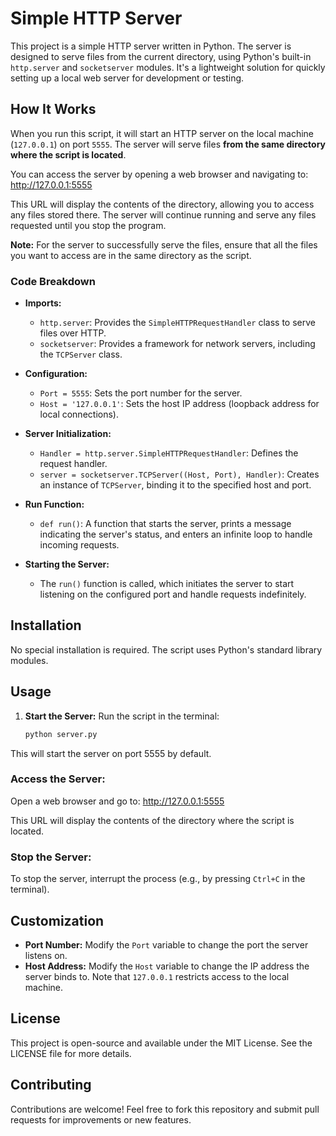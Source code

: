 # Simple HTTP Server

This project is a simple HTTP server written in Python. The server is designed to serve files from the current directory, using Python's built-in `http.server` and `socketserver` modules. It's a lightweight solution for quickly setting up a local web server for development or testing.

## How It Works

When you run this script, it will start an HTTP server on the local machine (`127.0.0.1`) on port `5555`. The server will serve files **from the same directory where the script is located**. 

You can access the server by opening a web browser and navigating to: http://127.0.0.1:5555

This URL will display the contents of the directory, allowing you to access any files stored there. The server will continue running and serve any files requested until you stop the program. 

**Note:** For the server to successfully serve the files, ensure that all the files you want to access are in the same directory as the script.


### Code Breakdown

- **Imports:**
  - `http.server`: Provides the `SimpleHTTPRequestHandler` class to serve files over HTTP.
  - `socketserver`: Provides a framework for network servers, including the `TCPServer` class.

- **Configuration:**
  - `Port = 5555`: Sets the port number for the server.
  - `Host = '127.0.0.1'`: Sets the host IP address (loopback address for local connections).

- **Server Initialization:**
  - `Handler = http.server.SimpleHTTPRequestHandler`: Defines the request handler.
  - `server = socketserver.TCPServer((Host, Port), Handler)`: Creates an instance of `TCPServer`, binding it to the specified host and port.

- **Run Function:**
  - `def run()`: A function that starts the server, prints a message indicating the server's status, and enters an infinite loop to handle incoming requests.

- **Starting the Server:**
  - The `run()` function is called, which initiates the server to start listening on the configured port and handle requests indefinitely.

## Installation

No special installation is required. The script uses Python's standard library modules.

## Usage

1. **Start the Server:**
   Run the script in the terminal:

   ```bash
   python server.py
   
This will start the server on port 5555 by default.

### Access the Server:
Open a web browser and go to: http://127.0.0.1:5555

This URL will display the contents of the directory where the script is located.

### Stop the Server:
To stop the server, interrupt the process (e.g., by pressing `Ctrl+C` in the terminal).

## Customization
- **Port Number:** Modify the `Port` variable to change the port the server listens on.
- **Host Address:** Modify the `Host` variable to change the IP address the server binds to. Note that `127.0.0.1` restricts access to the local machine.

## License
This project is open-source and available under the MIT License. See the LICENSE file for more details.

## Contributing
Contributions are welcome! Feel free to fork this repository and submit pull requests for improvements or new features.


